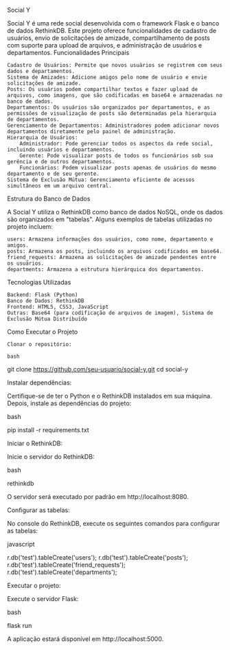 Social Y

Social Y é uma rede social desenvolvida com o framework Flask e o banco de dados RethinkDB. Este projeto oferece funcionalidades de cadastro de usuários, envio de solicitações de amizade, compartilhamento de posts com suporte para upload de arquivos, e administração de usuários e departamentos.
Funcionalidades Principais

    Cadastro de Usuários: Permite que novos usuários se registrem com seus dados e departamentos.
    Sistema de Amizades: Adicione amigos pelo nome de usuário e envie solicitações de amizade.
    Posts: Os usuários podem compartilhar textos e fazer upload de arquivos, como imagens, que são codificadas em base64 e armazenadas no banco de dados.
    Departamentos: Os usuários são organizados por departamentos, e as permissões de visualização de posts são determinadas pela hierarquia de departamentos.
    Gerenciamento de Departamentos: Administradores podem adicionar novos departamentos diretamente pelo painel de administração.
    Hierarquia de Usuários:
        Administrador: Pode gerenciar todos os aspectos da rede social, incluindo usuários e departamentos.
        Gerente: Pode visualizar posts de todos os funcionários sob sua gerência e de outros departamentos.
        Funcionários: Podem visualizar posts apenas de usuários do mesmo departamento e de seu gerente.
    Sistema de Exclusão Mútua: Gerenciamento eficiente de acessos simultâneos em um arquivo central.

Estrutura do Banco de Dados

A Social Y utiliza o RethinkDB como banco de dados NoSQL, onde os dados são organizados em "tabelas". Alguns exemplos de tabelas utilizadas no projeto incluem:

    users: Armazena informações dos usuários, como nome, departamento e amigos.
    posts: Armazena os posts, incluindo os arquivos codificados em base64.
    friend_requests: Armazena as solicitações de amizade pendentes entre os usuários.
    departments: Armazena a estrutura hierárquica dos departamentos.

Tecnologias Utilizadas

    Backend: Flask (Python)
    Banco de Dados: RethinkDB
    Frontend: HTML5, CSS3, JavaScript
    Outras: Base64 (para codificação de arquivos de imagem), Sistema de Exclusão Mútua Distribuído

Como Executar o Projeto

    Clonar o repositório:

    bash

git clone https://github.com/seu-usuario/social-y.git
cd social-y

Instalar dependências:

Certifique-se de ter o Python e o RethinkDB instalados em sua máquina. Depois, instale as dependências do projeto:

bash

pip install -r requirements.txt

Iniciar o RethinkDB:

Inicie o servidor do RethinkDB:

bash

rethinkdb

O servidor será executado por padrão em http://localhost:8080.

Configurar as tabelas:

No console do RethinkDB, execute os seguintes comandos para configurar as tabelas:

javascript

r.db('test').tableCreate('users');
r.db('test').tableCreate('posts');
r.db('test').tableCreate('friend_requests');
r.db('test').tableCreate('departments');

Executar o projeto:

Execute o servidor Flask:

bash

flask run

A aplicação estará disponível em http://localhost:5000.